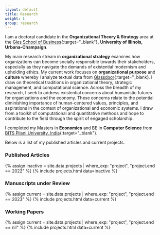 ```yaml
---
layout: default
title: Research
weight: 1
group: research
---
```


I am a doctoral candidate in the **Organizational Theory & Strategy** area at the [Gies School of Business](https://giesbusiness.illinois.edu/){:target="_blank"}, **University of Illinois, Urbana-Champaign**. 

My main research stream in **organizational strategy** examines how organizations can become socially responsible towards their stakeholders, especially as they navigate the demands of existential modernism and upholding ethics. My current work focuses on **organizational purpose** and **culture** whereby I analyze textual data from [Glassdoor](https://www.glassdoor.com/member/home/index.htm){:target="_blank}. I draw on theoretical traditions in organizational theory, strategic management, and computational science. Across the breadth of my research, I seek to address existential concerns about humanistic futures for organizations and the economy. These concerns relate to the potential diminishing importance of human-centered values, principles, and aspirations in the context of organizational and economic systems. I draw from a toolkit of computational and quantitative methods and hope to contribute to the field through the spirit of engaged scholarship.

I completed my Masters in **Economics** and BE in **Computer Science** from [BITS Pilani University, India](https://www.bits-pilani.ac.in/){:target="_blank"}. 

Below is a list of my published articles and current projects.

### Published Articles
{% assign inactive = site.data.projects | where_exp: "project", "project.end == 2022" %} {% include projects.html data=inactive %}

### Manuscripts under Review
{% assign current = site.data.projects | where_exp: "project", "project.end == 2023" %}
{% include projects.html data=current %}

### Working Papers
{% assign current = site.data.projects | where_exp: "project", "project.end == nil" %}
{% include projects.html data=current %}
